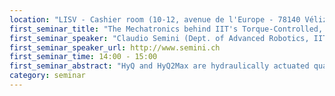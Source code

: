 ```yaml
---
location: "LISV - Cashier room (10-12, avenue de l'Europe - 78140 Vélizy - France)"
first_seminar_title: "The Mechatronics behind IIT's Torque-Controlled, Hydraulic Robots HyQ & HyQ2Max"
first_seminar_speaker: "Claudio Semini (Dept. of Advanced Robotics, IIT, Genoa, Italy)"
first_seminar_speaker_url: http://www.semini.ch
first_seminar_time: 14:00 - 15:00
first_seminar_abstract: "HyQ and HyQ2Max are hydraulically actuated quadruped robots developed at IIT. HyQ has shown a wide repertoire of motions ranging from crawling over rough terrain to dynamic running and jumping. Its successor HyQ2Max has higher joint torques and range of motion, and is able to get up after a fall. HyQ-Centaur is a quadruped robot with a hydraulic manipulator. In this talk I will present the hardware evolution of these machines, including the most recent developments of titanium additive-manufactured actuators in collaboration with MOOG. <br> The talk will also briefly touch hydraulic torque control, higher level locomotion control and illustrate the current performance levels of the robots."
category: seminar
---
```


